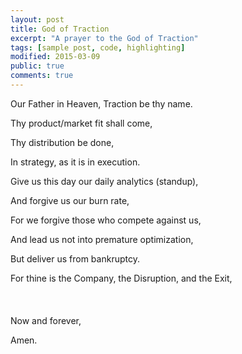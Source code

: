 ```yaml
---
layout: post
title: God of Traction
excerpt: "A prayer to the God of Traction"
tags: [sample post, code, highlighting]
modified: 2015-03-09
public: true
comments: true
---
```



Our Father in Heaven, Traction be thy name.

Thy product/market fit shall come,

Thy distribution be done,

In strategy, as it is in execution.

Give us this day our daily analytics (standup),

And forgive us our burn rate,

For we forgive those who compete against us,

And lead us not into premature optimization,

But deliver us from bankruptcy.

For thine is the Company, the Disruption, and the Exit,
<br><br><br><br>
Now and forever,

Amen.

